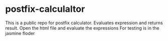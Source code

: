 # postfix-calculaltor
This is a public repo for postfix calculator. Evaluates expression and returns result.
Open the html file and evaluate the expressions
For testing is in the jasmine floder
